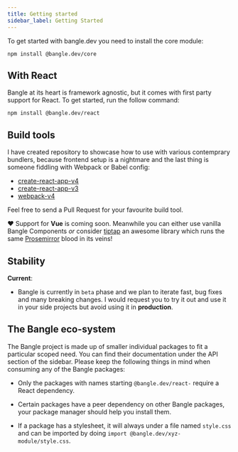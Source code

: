 ```yaml
---
title: Getting started
sidebar_label: Getting Started
---
```


To get started with bangle.dev you need to install the core module:

```
npm install @bangle.dev/core
```

## With React

Bangle at its heart is framework agnostic, but it comes with first party support for React. To get started, run the follow command:

```
npm install @bangle.dev/react
```

## Build tools

I have created repository to showcase how to use with various contemprary bundlers, because frontend setup is a nightmare and the last thing is someone fiddling with Webpack or Babel config:

- [create-react-app-v4](https://github.com/bangle-io/bangle.dev-boilerplates/tree/main/create-react-app-v4)
- [create-react-app-v3](https://github.com/bangle-io/bangle.dev-boilerplates/tree/main/create-react-app-v3)
- [webpack-v4](https://github.com/bangle-io/bangle.dev-boilerplates/tree/main/webpack-v4)

Feel free to send a Pull Request for your favourite build tool.

:heart: Support for **Vue** is coming soon. Meanwhile you can either use vanilla Bangle Components _or_ consider [tiptap](https://github.com/ueberdosis/tiptap) an awesome library which runs the same [Prosemirror](https://prosemirror.net) blood in its veins!

## Stability

**Current**:

- Bangle is currently in `beta` phase and we plan to iterate fast, bug fixes and many breaking changes. I would request you to try it out and use it in your side projects but avoid using it in **production**.

## The Bangle eco-system

The Bangle project is made up of smaller individual packages to fit a particular scoped need. You can find their documentation under the API section of the sidebar. Please keep the following things in mind when consuming any of the Bangle packages:

- Only the packages with names starting `@bangle.dev/react-` require a React dependency.

- Certain packages have a peer dependency on other Bangle packages, your package manager should help you install them.

- If a package has a stylesheet, it will always under a file named `style.css` and can be imported by doing `import @bangle.dev/xyz-module/style.css`.
